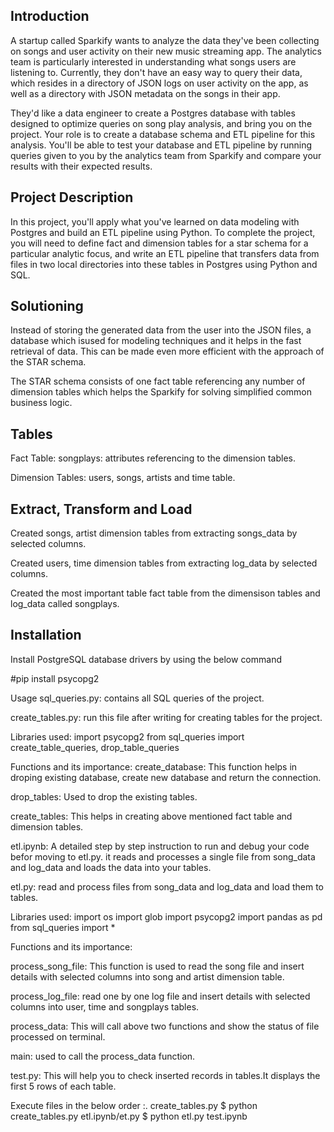 ## Introduction

A startup called Sparkify wants to analyze the data they've been collecting on songs and user activity on their new music streaming app. The analytics team is particularly interested in understanding what songs users are listening to. Currently, they don't have an easy way to query their data, which resides in a directory of JSON logs on user activity on the app, as well as a directory with JSON metadata on the songs in their app.

They'd like a data engineer to create a Postgres database with tables designed to optimize queries on song play analysis, and bring you on the project. Your role is to create a database schema and ETL pipeline for this analysis. You'll be able to test your database and ETL pipeline by running queries given to you by the analytics team from Sparkify and compare your results with their expected results.

## Project Description

In this project, you'll apply what you've learned on data modeling with Postgres and build an ETL pipeline using Python. To complete the project, you will need to define fact and dimension tables for a star schema for a particular analytic focus, and write an ETL pipeline that transfers data from files in two local directories into these tables in Postgres using Python and SQL.

## Solutioning

Instead of storing the generated data from the user into the JSON files, a database which isused for modeling techniques and it helps in the fast retrieval of data. This can be made even more efficient with the approach of the STAR schema.

The STAR schema consists of one fact table referencing any number of dimension tables which helps the Sparkify 
for solving simplified common business logic.

## Tables 

Fact Table: songplays: attributes referencing to the dimension tables.

Dimension Tables: users, songs, artists and time table.

## Extract, Transform and Load

Created songs, artist dimension tables from extracting songs_data by selected columns.

Created users, time dimension tables from extracting log_data by selected columns.

Created the most important table fact table from the dimensison tables and log_data called songplays.


## Installation

Install PostgreSQL database drivers by using the below command

#pip install psycopg2

Usage
sql_queries.py: contains all SQL queries of the project.

create_tables.py: run this file after writing for creating tables for the project.

Libraries used:
import psycopg2
from sql_queries import create_table_queries, drop_table_queries

Functions and its importance:
create_database: This function helps in droping existing database, create new database and return the connection.

drop_tables: Used to drop the existing tables.

create_tables: This helps in creating above mentioned fact table and dimension tables.

etl.ipynb: A detailed step by step instruction to run and debug your code befor moving to etl.py. it reads and processes a single file from song_data and log_data and loads the data into your tables.

etl.py: read and process files from song_data and log_data and load them to tables.

Libraries used:
import os
import glob
import psycopg2
import pandas as pd
from sql_queries import *

Functions and its importance:

process_song_file: This function is used to read the song file and insert details with selected columns into song and artist dimension table.

process_log_file: read one by one log file and insert details with selected columns into user, time and songplays tables.

process_data: This will call above two functions and show the status of file processed on terminal.

main: used to call the process_data function.

test.py: This will help you to check inserted records in tables.It displays the first 5 rows of each table.

Execute files in the below order :.
create_tables.py
   $ python create_tables.py
etl.ipynb/et.py
   $ python etl.py
test.ipynb


